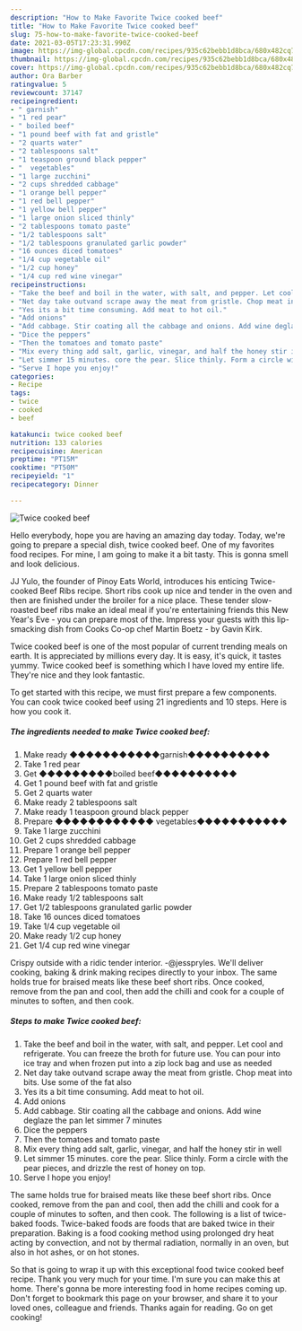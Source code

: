 ```yaml
---
description: "How to Make Favorite Twice cooked beef"
title: "How to Make Favorite Twice cooked beef"
slug: 75-how-to-make-favorite-twice-cooked-beef
date: 2021-03-05T17:23:31.990Z
image: https://img-global.cpcdn.com/recipes/935c62bebb1d8bca/680x482cq70/twice-cooked-beef-recipe-main-photo.jpg
thumbnail: https://img-global.cpcdn.com/recipes/935c62bebb1d8bca/680x482cq70/twice-cooked-beef-recipe-main-photo.jpg
cover: https://img-global.cpcdn.com/recipes/935c62bebb1d8bca/680x482cq70/twice-cooked-beef-recipe-main-photo.jpg
author: Ora Barber
ratingvalue: 5
reviewcount: 37147
recipeingredient:
- " garnish"
- "1 red pear"
- " boiled beef"
- "1 pound beef with fat and gristle"
- "2 quarts water"
- "2 tablespoons salt"
- "1 teaspoon ground black pepper"
- "  vegetables"
- "1 large zucchini"
- "2 cups shredded cabbage"
- "1 orange bell pepper"
- "1 red bell pepper"
- "1 yellow bell pepper"
- "1 large onion sliced thinly"
- "2 tablespoons tomato paste"
- "1/2 tablespoons salt"
- "1/2 tablespoons granulated garlic powder"
- "16 ounces diced tomatoes"
- "1/4 cup vegetable oil"
- "1/2 cup honey"
- "1/4 cup red wine vinegar"
recipeinstructions:
- "Take the beef and boil in the water, with salt, and pepper. Let cool and refrigerate.  You can freeze the broth for future use. You can pour into ice tray and when frozen put into a zip lock bag and use as needed"
- "Net day take outvand scrape away the meat from gristle. Chop meat into bits. Use some of the fat also"
- "Yes its a bit time consuming. Add meat to hot oil."
- "Add onions"
- "Add cabbage. Stir coating all the cabbage and onions. Add wine deglaze the pan let simmer 7 minutes"
- "Dice the peppers"
- "Then the tomatoes and tomato paste"
- "Mix every thing add salt, garlic, vinegar, and half the honey stir in well"
- "Let simmer 15 minutes. core the pear. Slice thinly. Form a circle with the pear pieces, and drizzle the rest of honey on top."
- "Serve I hope you enjoy!"
categories:
- Recipe
tags:
- twice
- cooked
- beef

katakunci: twice cooked beef 
nutrition: 133 calories
recipecuisine: American
preptime: "PT15M"
cooktime: "PT50M"
recipeyield: "1"
recipecategory: Dinner

---
```



![Twice cooked beef](https://img-global.cpcdn.com/recipes/935c62bebb1d8bca/680x482cq70/twice-cooked-beef-recipe-main-photo.jpg)

Hello everybody, hope you are having an amazing day today. Today, we're going to prepare a special dish, twice cooked beef. One of my favorites food recipes. For mine, I am going to make it a bit tasty. This is gonna smell and look delicious.

JJ Yulo, the founder of Pinoy Eats World, introduces his enticing Twice-cooked Beef Ribs recipe. Short ribs cook up nice and tender in the oven and then are finished under the broiler for a nice place. These tender slow-roasted beef ribs make an ideal meal if you&#39;re entertaining friends this New Year&#39;s Eve - you can prepare most of the. Impress your guests with this lip-smacking dish from Cooks Co-op chef Martin Boetz - by Gavin Kirk.

Twice cooked beef is one of the most popular of current trending meals on earth. It is appreciated by millions every day. It is easy, it's quick, it tastes yummy. Twice cooked beef is something which I have loved my entire life. They're nice and they look fantastic.


To get started with this recipe, we must first prepare a few components. You can cook twice cooked beef using 21 ingredients and 10 steps. Here is how you cook it.

<!--inarticleads1-->

##### The ingredients needed to make Twice cooked beef:

1. Make ready  ◆◆◆◆◆◆◆◆◆◆◆garnish◆◆◆◆◆◆◆◆◆◆
1. Take 1 red pear
1. Get  ◆◆◆◆◆◆◆◆◆boiled beef◆◆◆◆◆◆◆◆◆◆
1. Get 1 pound beef with fat and gristle
1. Get 2 quarts water
1. Make ready 2 tablespoons salt
1. Make ready 1 teaspoon ground black pepper
1. Prepare  ◆◆◆◆◆◆◆◆◆◆◆◆ vegetables◆◆◆◆◆◆◆◆◆◆◆
1. Take 1 large zucchini
1. Get 2 cups shredded cabbage
1. Prepare 1 orange bell pepper
1. Prepare 1 red bell pepper
1. Get 1 yellow bell pepper
1. Take 1 large onion sliced thinly
1. Prepare 2 tablespoons tomato paste
1. Make ready 1/2 tablespoons salt
1. Get 1/2 tablespoons granulated garlic powder
1. Take 16 ounces diced tomatoes
1. Take 1/4 cup vegetable oil
1. Make ready 1/2 cup honey
1. Get 1/4 cup red wine vinegar


Crispy outside with a ridic tender interior. -@jesspryles. We&#39;ll deliver cooking, baking &amp; drink making recipes directly to your inbox. The same holds true for braised meats like these beef short ribs. Once cooked, remove from the pan and cool, then add the chilli and cook for a couple of minutes to soften, and then cook. 

<!--inarticleads2-->

##### Steps to make Twice cooked beef:

1. Take the beef and boil in the water, with salt, and pepper. Let cool and refrigerate.  You can freeze the broth for future use. You can pour into ice tray and when frozen put into a zip lock bag and use as needed
1. Net day take outvand scrape away the meat from gristle. Chop meat into bits. Use some of the fat also
1. Yes its a bit time consuming. Add meat to hot oil.
1. Add onions
1. Add cabbage. Stir coating all the cabbage and onions. Add wine deglaze the pan let simmer 7 minutes
1. Dice the peppers
1. Then the tomatoes and tomato paste
1. Mix every thing add salt, garlic, vinegar, and half the honey stir in well
1. Let simmer 15 minutes. core the pear. Slice thinly. Form a circle with the pear pieces, and drizzle the rest of honey on top.
1. Serve I hope you enjoy!


The same holds true for braised meats like these beef short ribs. Once cooked, remove from the pan and cool, then add the chilli and cook for a couple of minutes to soften, and then cook. The following is a list of twice-baked foods. Twice-baked foods are foods that are baked twice in their preparation. Baking is a food cooking method using prolonged dry heat acting by convection, and not by thermal radiation, normally in an oven, but also in hot ashes, or on hot stones. 

So that is going to wrap it up with this exceptional food twice cooked beef recipe. Thank you very much for your time. I'm sure you can make this at home. There's gonna be more interesting food in home recipes coming up. Don't forget to bookmark this page on your browser, and share it to your loved ones, colleague and friends. Thanks again for reading. Go on get cooking!
